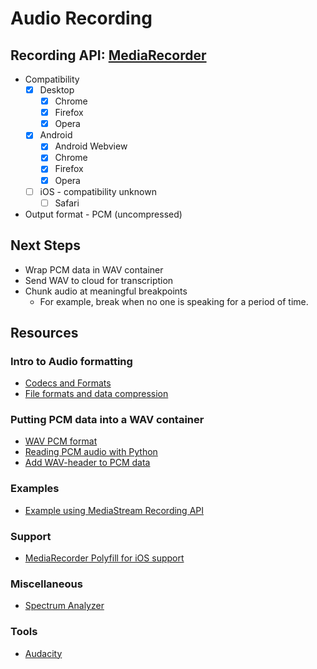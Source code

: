 # Audio Recording

## Recording API: [MediaRecorder](https://developer.mozilla.org/en-US/docs/Web/API/MediaRecorder)
* Compatibility
    * [x] Desktop
      * [x] Chrome
      * [x] Firefox
      * [x] Opera
    * [x] Android
      * [x] Android Webview
      * [x] Chrome
      * [x] Firefox
      * [x] Opera
    * [ ] iOS - compatibility unknown
      * [ ] Safari
* Output format - PCM (uncompressed)

## Next Steps
* Wrap PCM data in WAV container
* Send WAV to cloud for transcription
* Chunk audio at meaningful breakpoints
  * For example, break when no one is speaking for a period of time.

## Resources
### Intro to Audio formatting
  * [Codecs and Formats](https://support.brightcove.com/zencoder-faq-codecs-and-formats)
  * [File formats and data compression](https://guides.vpl.ca/c.php?g=698623&p=4959588)
### Putting PCM data into a WAV container
  * [WAV PCM format](http://soundfile.sapp.org/doc/WaveFormat/)
  * [Reading PCM audio with Python](https://www.swharden.com/wp/2009-06-19-reading-pcm-audio-with-python/)
  * [Add WAV-header to PCM data](https://gist.github.com/dasuxullebt/10012305)
### Examples
* [Example using MediaStream Recording API](https://developer.mozilla.org/en-US/docs/Web/API/MediaStream_Recording_API/Using_the_MediaStream_Recording_API)
### Support
* [MediaRecorder Polyfill for iOS support](https://blog.addpipe.com/recording-audio-in-the-browser-using-pure-html5-and-minimal-javascript/)
### Miscellaneous
* [Spectrum Analyzer](https://academo.org/demos/spectrum-analyzer/)
### Tools
* [Audacity](https://www.audacityteam.org/)
